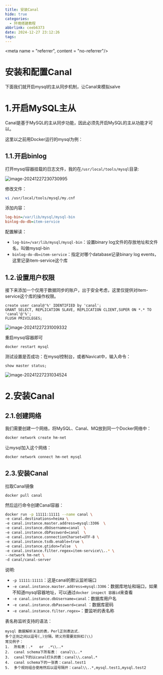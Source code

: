```yaml
---
title: 安装Canal
hide: true
categories:
  - 环境搭建教程
abbrlink: ceeb6373
date: 2024-12-27 23:12:26
tags:
---
```

<meta name = "referrer", content = "no-referrer"/>

# 安装和配置Canal



下面我们就开启mysql的主从同步机制，让Canal来模拟salve

# 1.开启MySQL主从

Canal是基于MySQL的主从同步功能，因此必须先开启MySQL的主从功能才可以。

这里以之前用Docker运行的mysql为例：

## 1.1.开启binlog

打开mysql容器挂载的日志文件，我的在`/usr/local/tools/mysql`目录:

![image-20241227230730995](https://gitee.com/cmyk359/img/raw/master/img/image-20241227230730995-2024-12-2723:07:32.png)

修改文件：

```sh
vi /usr/local/tools/mysql/my.cnf
```

添加内容：

```ini
log-bin=/var/lib/mysql/mysql-bin
binlog-do-db=item-service
```

配置解读：

- `log-bin=/var/lib/mysql/mysql-bin`：设置binary log文件的存放地址和文件名，叫做mysql-bin
- `binlog-do-db=item-service`：指定对哪个database记录binary log events，这里记录item-service这个库





## 1.2.设置用户权限

接下来添加一个仅用于数据同步的账户，出于安全考虑，这里仅提供对item-service这个库的操作权限。

```mysql
create user canal@'%' IDENTIFIED by 'canal';
GRANT SELECT, REPLICATION SLAVE, REPLICATION CLIENT,SUPER ON *.* TO 'canal'@'%';
FLUSH PRIVILEGES;
```

![image-20241227231009332](https://gitee.com/cmyk359/img/raw/master/img/image-20241227231009332-2024-12-2723:10:13.png)

重启mysql容器即可

```
docker restart mysql
```



测试设置是否成功：在mysql控制台，或者Navicat中，输入命令：

```
show master status;
```

![image-20241227231034524](https://gitee.com/cmyk359/img/raw/master/img/image-20241227231034524-2024-12-2723:11:13.png) 



# 2.安装Canal



## 2.1.创建网络

我们需要创建一个网络，将MySQL、Canal、MQ放到同一个Docker网络中：

```sh
docker network create hm-net
```

让mysql加入这个网络：

```sh
docker network connect hm-net mysql
```





## 2.3.安装Canal

拉取Canal镜像

```
docker pull canal
```



然后运行命令创建Canal容器：

```sh
docker run -p 11111:11111 --name canal \
-e canal.destinations=heima \
-e canal.instance.master.address=mysql:3306  \
-e canal.instance.dbUsername=canal  \
-e canal.instance.dbPassword=canal  \
-e canal.instance.connectionCharset=UTF-8 \
-e canal.instance.tsdb.enable=true \
-e canal.instance.gtidon=false  \
-e canal.instance.filter.regex=item-service\\..* \
--network hm-net \
-d canal/canal-server
```



说明:

- `-p 11111:11111`：这是canal的默认监听端口
- `-e canal.instance.master.address=mysql:3306`：数据库地址和端口，如果不知道mysql容器地址，可以通过`docker inspect 容器id`来查看
- `-e canal.instance.dbUsername=canal`：数据库用户名
- `-e canal.instance.dbPassword=canal` ：数据库密码
- `-e canal.instance.filter.regex=`：要监听的表名称

表名称监听支持的语法：

```
mysql 数据解析关注的表，Perl正则表达式.
多个正则之间以逗号(,)分隔，转义符需要双斜杠(\\) 
常见例子：
1.  所有表：.*   or  .*\\..*
2.  canal schema下所有表： canal\\..*
3.  canal下的以canal打头的表：canal\\.canal.*
4.  canal schema下的一张表：canal.test1
5.  多个规则组合使用然后以逗号隔开：canal\\..*,mysql.test1,mysql.test2 
```

